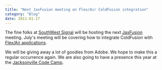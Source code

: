```yaml
---
title: "Next JaxFusion meeting on Flex/Air ColdFusion integration"
category: "Blog"
date: 2011-01-17
---
```



The fine folks at [SouthWest Signal](http://www.swsignal.com/) will be hosting the next [JaxFusion](http://www.jaxfusion.org) meeting. July's meeting will be covering how to integrate ColdFusion with [Flex/Air applications](http://www.jaxfusion.org/meeting.cfm).

We will be giving away a lot of goodies from Adobe. We hope to make this a regular occurrence again. We are also going to have a presence this year at the [Jacksonville Code Camp](http://www.jaxcodecamp.com).